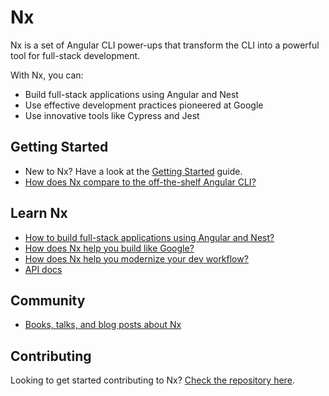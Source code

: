 # Nx

Nx is a set of Angular CLI power-ups that transform the CLI into a powerful tool for full-stack development.

With Nx, you can:

- Build full-stack applications using Angular and Nest
- Use effective development practices pioneered at Google
- Use innovative tools like Cypress and Jest

## Getting Started

- New to Nx? Have a look at the [Getting Started](./getting-started) guide.
- [How does Nx compare to the off-the-shelf Angular CLI?](./nx-and-cli)

## Learn Nx

- [How to build full-stack applications using Angular and Nest?](../fundamentals/full-stack-development.md)
- [How does Nx help you build like Google?](../fundamentals/building-like-google.md)
- [How does Nx help you modernize your dev workflow?](../fundamentals/modernizing-dev-workflow.md)
- [API docs](../api)

## Community

- [Books, talks, and blog posts about Nx](./resources)

## Contributing

Looking to get started contributing to Nx? [Check the repository here]().
